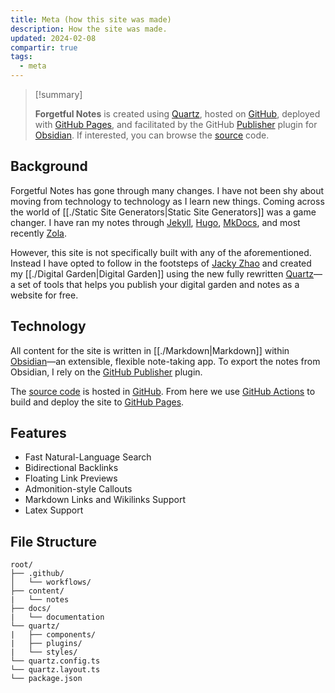 ```yaml
---
title: Meta (how this site was made)
description: How the site was made.
updated: 2024-02-08
compartir: true
tags:
  - meta
---
```


> [!summary]
>
> **Forgetful Notes** is created using [Quartz](https://github.com/jackyzha0/quartz), hosted on [GitHub](https://github.com/), deployed with [GitHub Pages](https://pages.github.com/), and facilitated by the GitHub [Publisher](https://github.com/ObsidianPublisher) plugin for [Obsidian](https://obsidian.md/). If interested, you can browse the [source](https://github.com/semanticdata/forgetful-notes) code.

## Background

Forgetful Notes has gone through many changes. I have not been shy about moving from technology to technology as I learn new things. Coming across the world of [[./Static Site Generators|Static Site Generators]] was a game changer. I have ran my notes through [Jekyll](https://jekyllrb.com/), [Hugo](https://gohugo.io/), [MkDocs](https://squidfunk.github.io/mkdocs-material/), and most recently [Zola](https://www.getzola.org/).

However, this site is not specifically built with any of the aforementioned. Instead I have opted to follow in the footsteps of [Jacky Zhao](https://github.com/jackyzha0) and created my [[./Digital Garden|Digital Garden]] using the new fully rewritten [Quartz](https://github.com/jackyzha0/quartz)—a set of tools that helps you publish your digital garden and notes as a website for free.

## Technology

All content for the site is written in [[./Markdown|Markdown]] within [Obsidian](https://obsidian.md/)—an extensible, flexible note-taking app. To export the notes from Obsidian, I rely on the [GitHub Publisher](https://github.com/ObsidianPublisher) plugin.

The [source code](https://github.com/semanticdata/forgetful-notes) is hosted in [GitHub](https://github.com/). From here we use [GitHub Actions](https://github.com/features/actions) to build and deploy the site to [GitHub Pages](https://pages.github.com/).

## Features

- Fast Natural-Language Search
- Bidirectional Backlinks
- Floating Link Previews
- Admonition-style Callouts
- Markdown Links and Wikilinks Support
- Latex Support

## File Structure

```
root/
├── .github/
│   └── workflows/
├── content/
|   └── notes
├── docs/
|   └── documentation
└── quartz/
|   ├── components/
|   ├── plugins/
|   └── styles/
└── quartz.config.ts
└── quartz.layout.ts
└── package.json
```
